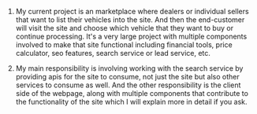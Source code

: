 1. My current project is an marketplace where dealers or individual sellers that want to list their vehicles into the site. And then the end-customer will visit the site and choose which vehicle that they want to buy or continue processing. It's a very large project with multiple components involved to make that site functional including financial tools, price calculator, seo features, search service or lead service, etc.

2. My main responsibility is involving working with the search service by providing apis for the site to consume, not just the site but also other services to consume as well. And the other responsibility is the client side of the webpage, along with multiple components that contribute to the functionality of the site which I will explain more in detail if you ask.
